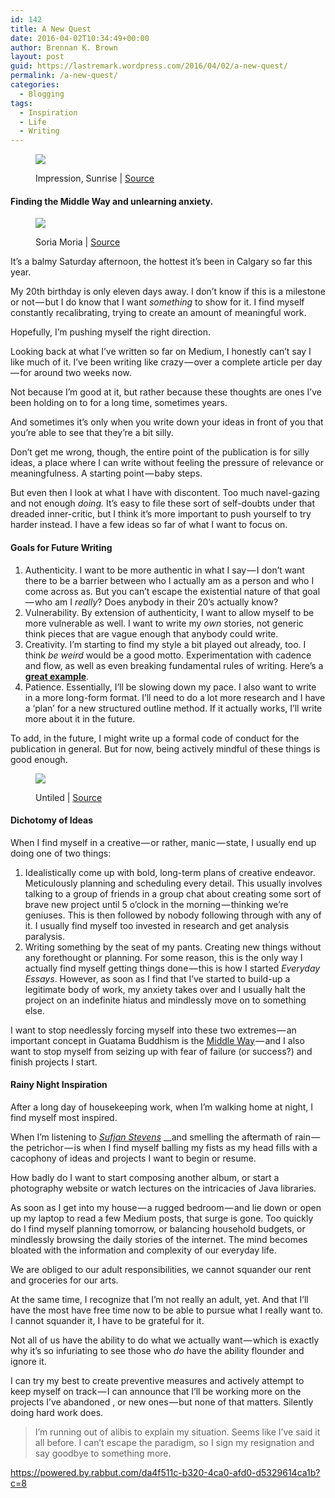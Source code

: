 ```yaml
---
id: 142
title: A New Quest
date: 2016-04-02T10:34:49+00:00
author: Brennan K. Brown
layout: post
guid: https://lastremark.wordpress.com/2016/04/02/a-new-quest/
permalink: /a-new-quest/
categories:
  - Blogging
tags:
  - Inspiration
  - Life
  - Writing
---
```


<figure class="wp-caption"> 

<img data-width="1600" data-height="1245" src="https://cdn-images-1.medium.com/max/2560/1*nuBzm4epWYIbgNFs2DwHjg.jpeg" /> <figcaption class="wp-caption-text">Impression, Sunrise | <a href="https://en.wikipedia.org/wiki/Impression,_Sunrise#/media/File:Claude_Monet,_Impression,_soleil_levant.jpg" target="_blank" rel="noopener noreferrer">Source</a></figcaption></figure> 

#### Finding the Middle Way and unlearning anxiety.
<figure class="wp-caption"> 

<img data-width="1443" data-height="1039" src="https://cdn-images-1.medium.com/max/600/1*6qt6Gxnss1KtzPeeZGEE1A.jpeg" /> <figcaption class="wp-caption-text">Soria Moria | <a href="https://en.wikipedia.org/wiki/Quest#/media/File:Theodor_Kittelsen,_Soria_Moria.jpg" target="_blank" rel="noopener noreferrer">Source</a></figcaption></figure> 

It’s a balmy Saturday afternoon, the hottest it’s been in Calgary so far this year.

My 20th birthday is only eleven days away. I don’t know if this is a milestone or not — but I do know that I want _something_ to show for it. I find myself constantly recalibrating, trying to create an amount of meaningful work.

Hopefully, I’m pushing myself the right direction.



<span>L</span>ooking back at what I’ve written so far on Medium, I honestly can’t say I like much of it. I’ve been writing like crazy — over a complete article per day — for around two weeks now.

Not because I’m good at it, but rather because these thoughts are ones I’ve been holding on to for a long time, sometimes years.

And sometimes it’s only when you write down your ideas in front of you that you’re able to see that they’re a bit silly.

Don’t get me wrong, though, the entire point of the publication is for silly ideas, a place where I can write without feeling the pressure of relevance or meaningfulness. A starting point — baby steps.

But even then I look at what I have with discontent. Too much navel-gazing and not enough _doing._ It’s easy to file these sort of self-doubts under that dreaded inner-critic, but I think it’s more important to push yourself to try harder instead. I have a few ideas so far of what I want to focus on.

#### Goals for Future Writing

  1. Authenticity. I want to be more authentic in what I say — I don’t want there to be a barrier between who I actually am as a person and who I come across as. But you can’t escape the existential nature of that goal — who am I _really_? Does anybody in their 20’s actually know?
  2. Vulnerability. By extension of authenticity, I want to allow myself to be more vulnerable as well. I want to write my _own_ stories, not generic think pieces that are vague enough that anybody could write.
  3. Creativity. I’m starting to find my style a bit played out already, too. I think _be weird_ would be a good motto. Experimentation with cadence and flow, as well as even breaking fundamental rules of writing. Here’s a <a href="https://medium.com/portfolio-process/why-im-giving-my-typeface-away-for-free-466919f02d96#.8ws35i4cd" target="_blank" rel="noopener noreferrer"><strong>great example</strong></a>.
  4. Patience. Essentially, I’ll be slowing down my pace. I also want to write in a more long-form format. I’ll need to do a lot more research and I have a ‘plan’ for a new structured outline method. If it actually works, I’ll write more about it in the future.

To add, in the future, I might write up a formal code of conduct for the publication in general. But for now, being actively mindful of these things is good enough.


<figure class="wp-caption"> 

<img data-width="3872" data-height="2592" src="https://cdn-images-1.medium.com/max/800/1*iFy1zAfyOOM4KOUDVqusuw.jpeg" /> <figcaption class="wp-caption-text">Untiled | <a href="https://www.pexels.com/photo/painting-black-paint-roller-8614/" target="_blank" rel="noopener noreferrer">Source</a></figcaption></figure> 

#### Dichotomy of Ideas

When I find myself in a creative — or rather, manic — state, I usually end up doing one of two things:

  1. Idealistically come up with bold, long-term plans of creative endeavor. Meticulously planning and scheduling every detail. This usually involves talking to a group of friends in a group chat about creating some sort of brave new project until 5 o’clock in the morning — thinking we’re geniuses. This is then followed by nobody following through with any of it. I usually find myself too invested in research and get analysis paralysis.
  2. Writing something by the seat of my pants. Creating new things without any forethought or planning. For some reason, this is the only way I actually find myself getting things done — this is how I started _Everyday Essays_. However, as soon as I find that I’ve started to build-up a legitimate body of work, my anxiety takes over and I usually halt the project on an indefinite hiatus and mindlessly move on to something else.

I want to stop needlessly forcing myself into these two extremes — an important concept in Guatama Buddhism is the <a href="https://en.wikipedia.org/wiki/Middle_Way" target="_blank" rel="noopener noreferrer">Middle Way</a> — and I also want to stop myself from seizing up with fear of failure (or success?) and finish projects I start.



#### Rainy Night Inspiration

After a long day of housekeeping work, when I’m walking home at night, I find myself most inspired.

When I’m listening to <a href="http://www.thegliss.com/Carrie-and-Lowell-Revisted/" target="_blank" rel="noopener noreferrer"><em>Sufjan Stevens</em></a> __and smelling the aftermath of rain — the petrichor — is when I find myself balling my fists as my head fills with a cacophony of ideas and projects I want to begin or resume.

How badly do I want to start composing another album, or start a photography website or watch lectures on the intricacies of Java libraries.

As soon as I get into my house — a rugged bedroom — and lie down or open up my laptop to read a few Medium posts, that surge is gone. Too quickly do I find myself planning tomorrow, or balancing household budgets, or mindlessly browsing the daily stories of the internet. The mind becomes bloated with the information and complexity of our everyday life.

We are obliged to our adult responsibilities, we cannot squander our rent and groceries for our arts.

At the same time, I recognize that I’m not really an adult, yet. And that I’ll have the most have free time now to be able to pursue what I really want to. I cannot squander it, I have to be grateful for it.

Not all of us have the ability to do what we actually want — which is exactly why it’s so infuriating to see those who _do_ have the ability flounder and ignore it.



I can try my best to create preventive measures and actively attempt to keep myself on track — I can announce that I’ll be working more on the projects I’ve abandoned , or new ones — but none of that matters. Silently doing hard work does.

> I’m running out of alibis to explain my situation. Seems like I’ve said it all before. I can’t escape the paradigm, so I sign my resignation and say goodbye to something more.

<https://powered.by.rabbut.com/da4f511c-b320-4ca0-afd0-d5329614ca1b?c=8>